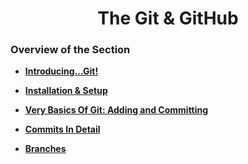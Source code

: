 <h1 align="center">The Git & GitHub</h1>

### Overview of the Section
* **[Introducing...Git!](https://github.com/tsokac2/-_-_Git_and_GitHub_CheatSheet/blob/main/%2301_Introducing_Git.MD)**

* **[Installation & Setup](https://github.com/tsokac2/-_-_Git_and_GitHub_CheatSheet/blob/main/%2302_Installation_and_Setup.MD)**

* **[Very Basics Of Git: Adding and Committing](https://github.com/tsokac2/-_-_Git_and_GitHub_CheatSheet/blob/main/%2303_Basics_Of_Git.MD)**

* **[Commits In Detail](https://github.com/tsokac2/-_-_Git_and_GitHub_CheatSheet/blob/main/%2304_Commits_In_Detail.MD)**


* **[Branches](https://github.com/tsokac2/-_-_Git_and_GitHub_CheatSheet/blob/main/%2305_Branches.MD)**










